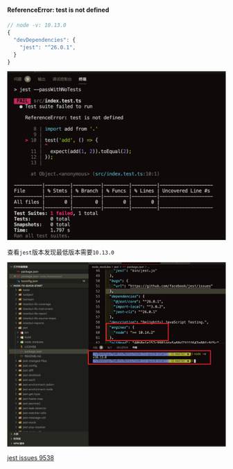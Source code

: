 #### ReferenceError: test is not defined

```javascript
// node -v: 10.13.0
{
  "devDependencies": {
    "jest": "^26.0.1",
  }
}
```

![jest-test-is-not-define.png](../images/jest-test-is-not-define.png)

查看`jest`版本发现最低版本需要`10.13.0`

![jest-test-is-not-define-fix.png](../images/jest-test-is-not-define-fix.png)

[jest issues 9538](https://github.com/facebook/jest/issues/9538)